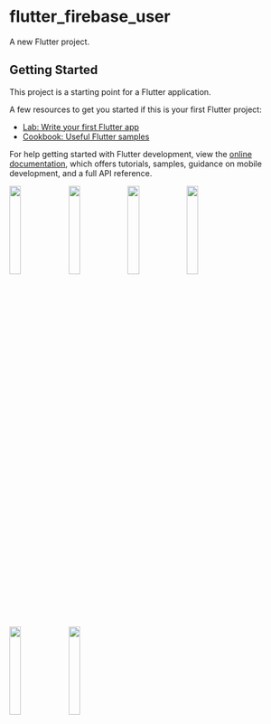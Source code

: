 # flutter_firebase_user

A new Flutter project.

## Getting Started

This project is a starting point for a Flutter application.

A few resources to get you started if this is your first Flutter project:

- [Lab: Write your first Flutter app](https://docs.flutter.dev/get-started/codelab)
- [Cookbook: Useful Flutter samples](https://docs.flutter.dev/cookbook)

For help getting started with Flutter development, view the
[online documentation](https://docs.flutter.dev/), which offers tutorials,
samples, guidance on mobile development, and a full API reference.
<p>
  <img src="https://github.com/kunalsahu7/daytoday/assets/119474574/1e11accf-031c-4651-888d-79747a2160ef" width="20%">
  <img src="https://github.com/kunalsahu7/daytoday/assets/119474574/01060e16-5892-4945-8bc2-53b2f19c6572" width="20%">
  <img src="https://github.com/kunalsahu7/flutter_firebase_user/assets/119474574/dfefc486-971b-4d95-b20b-d4f971198803" width="20%">
  <img src="https://github.com/kunalsahu7/flutter_firebase_user/assets/119474574/6e4294e6-157a-4c62-ac41-14fe539ac5a6" width="20%">
  <img src="https://github.com/kunalsahu7/flutter_firebase_user/assets/119474574/80a2d42a-7cb6-4947-9fcd-0e7873ebc799" width="20%">
   <img src="https://github.com/kunalsahu7/flutter_firebase_user/assets/119474574/334d2962-5971-4826-a979-54a8ade920b9" width="20%">

</p>
